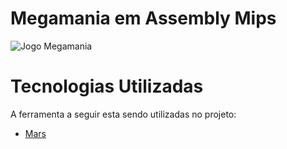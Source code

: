 # Megamania em Assembly Mips
![Jogo Megamania]([http://developer.r-project.org/Logo/Rlogo-5.png](https://www.vgscomcerveja.com.br/imgs/posts/toplist/02_jogos_infancia/megamania.jpg))

# Tecnologias Utilizadas
A ferramenta a seguir esta sendo utilizadas no projeto:
 - [Mars]([https://vitejs.dev/guide/](https://courses.missouristate.edu/KenVollmar/mars/download.htm))
